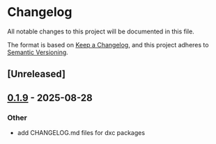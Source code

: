 # Changelog

All notable changes to this project will be documented in this file.

The format is based on [Keep a Changelog](https://keepachangelog.com/en/1.0.0/),
and this project adheres to [Semantic Versioning](https://semver.org/spec/v2.0.0.html).

## [Unreleased]

## [0.1.9](https://github.com/efahnjoe/dxc/compare/dxc-types-v0.1.8...dxc-types-v0.1.9) - 2025-08-28

### Other

- add CHANGELOG.md files for dxc packages

